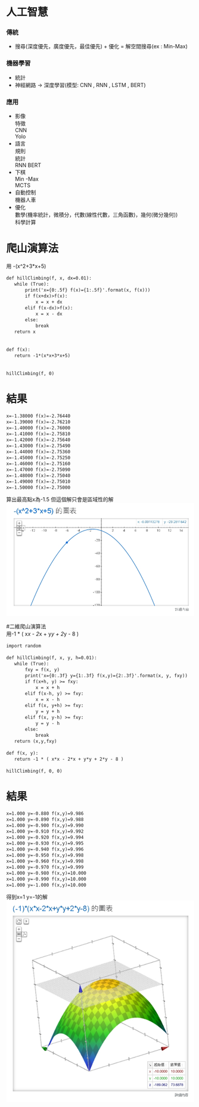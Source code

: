 # 人工智慧

### 傳統 
 
* 搜尋(深度優先，廣度優先，最佳優先) + 優化 = 解空間搜尋(ex : Min-Max)  
### 機器學習  
* 統計  
* 神經網路 → 深度學習(模型: CNN , RNN , LSTM , BERT)  
### 應用  
* 影像  
  特徵  
  CNN  
  Yolo  
* 語言  
 規則  
 統計  
 RNN 
 BERT  
* 下棋  
 Min -Max  
 MCTS  
* 自動控制  
 機器人車
* 優化  
 數學(機率統計，微積分，代數(線性代數，三角函數)，幾何(微分幾何))  
 科學計算  
 
 # 爬山演算法  
 用 -(x^2+3*x+5)  
 ```
 def hillClimbing(f, x, dx=0.01):
    while (True):
        print('x={0:.5f} f(x)={1:.5f}'.format(x, f(x)))
        if f(x+dx)>f(x): 
            x = x + dx
        elif f(x-dx)>f(x): 
            x = x - dx
        else:
            break
    return x


def f(x):
    return -1*(x*x+3*x+5)
    

hillClimbing(f, 0) 
```  
# 結果  
```
x=-1.38000 f(x)=-2.76440
x=-1.39000 f(x)=-2.76210
x=-1.40000 f(x)=-2.76000
x=-1.41000 f(x)=-2.75810
x=-1.42000 f(x)=-2.75640
x=-1.43000 f(x)=-2.75490
x=-1.44000 f(x)=-2.75360
x=-1.45000 f(x)=-2.75250
x=-1.46000 f(x)=-2.75160
x=-1.47000 f(x)=-2.75090
x=-1.48000 f(x)=-2.75040
x=-1.49000 f(x)=-2.75010
x=-1.50000 f(x)=-2.75000
```  
算出最高點x為-1.5 但這個解只會是區域性的解  
![image](https://github.com/timmy10289/pic/blob/main/b.jpg)  
 
 #二維爬山演算法  
 用-1 * ( x*x - 2*x + y*y + 2*y - 8 )  
 ```
 import random

def hillClimbing(f, x, y, h=0.01):
    while (True):
        fxy = f(x, y)
        print('x={0:.3f} y={1:.3f} f(x,y)={2:.3f}'.format(x, y, fxy))
        if f(x+h, y) >= fxy:
            x = x + h
        elif f(x-h, y) >= fxy:
            x = x - h
        elif f(x, y+h) >= fxy:
            y = y + h
        elif f(x, y-h) >= fxy:
            y = y - h
        else:
            break
    return (x,y,fxy)

def f(x, y):
    return -1 * ( x*x - 2*x + y*y + 2*y - 8 )

hillClimbing(f, 0, 0)
```  
# 結果  
```
x=1.000 y=-0.880 f(x,y)=9.986
x=1.000 y=-0.890 f(x,y)=9.988
x=1.000 y=-0.900 f(x,y)=9.990
x=1.000 y=-0.910 f(x,y)=9.992
x=1.000 y=-0.920 f(x,y)=9.994
x=1.000 y=-0.930 f(x,y)=9.995
x=1.000 y=-0.940 f(x,y)=9.996
x=1.000 y=-0.950 f(x,y)=9.998
x=1.000 y=-0.960 f(x,y)=9.998
x=1.000 y=-0.970 f(x,y)=9.999
x=1.000 y=-0.980 f(x,y)=10.000
x=1.000 y=-0.990 f(x,y)=10.000
x=1.000 y=-1.000 f(x,y)=10.000
```  
得到x=1 y=-1的解  
![image](https://github.com/timmy10289/pic/blob/main/c.jpg)  


